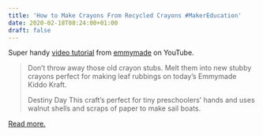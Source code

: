 ```yaml
---
title: 'How to Make Crayons From Recycled Crayons #MakerEducation'
date: 2020-02-18T08:24:00+01:00
draft: false
---
```


Super handy [video tutorial](https://www.youtube.com/watch?v=0FZpT56bbfY&feature=emb_logo) from [emmymade](https://www.youtube.com/channel/UCQjEdAaQ0zzbrsD-biel8eg) on YouTube.

> Don’t throw away those old crayon stubs. Melt them into new stubby crayons perfect for making leaf rubbings on today’s Emmymade Kiddo Kraft.
> 
> Destiny Day This craft’s perfect for tiny preschoolers’ hands and uses walnut shells and scraps of paper to make sail boats.

[Read more.](https://www.youtube.com/watch?v=0FZpT56bbfY&feature=emb_logo)